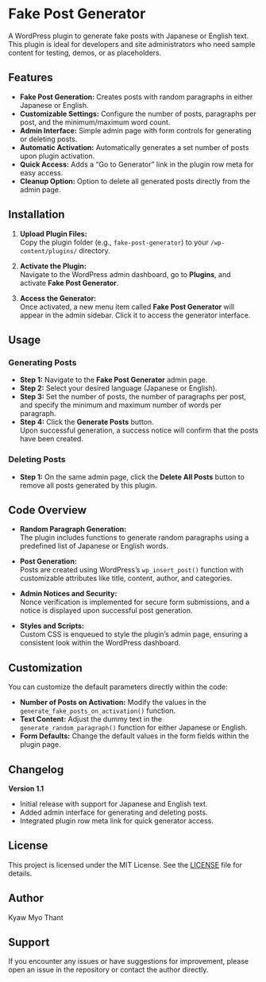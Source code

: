 # Fake Post Generator

A WordPress plugin to generate fake posts with Japanese or English text. This plugin is ideal for developers and site administrators who need sample content for testing, demos, or as placeholders.

## Features

- **Fake Post Generation:** Creates posts with random paragraphs in either Japanese or English.
- **Customizable Settings:** Configure the number of posts, paragraphs per post, and the minimum/maximum word count.
- **Admin Interface:** Simple admin page with form controls for generating or deleting posts.
- **Automatic Activation:** Automatically generates a set number of posts upon plugin activation.
- **Quick Access:** Adds a “Go to Generator” link in the plugin row meta for easy access.
- **Cleanup Option:** Option to delete all generated posts directly from the admin page.

## Installation

1. **Upload Plugin Files:**  
   Copy the plugin folder (e.g., `fake-post-generator`) to your `/wp-content/plugins/` directory.

2. **Activate the Plugin:**  
   Navigate to the WordPress admin dashboard, go to **Plugins**, and activate **Fake Post Generator**.

3. **Access the Generator:**  
   Once activated, a new menu item called **Fake Post Generator** will appear in the admin sidebar. Click it to access the generator interface.

## Usage

### Generating Posts

- **Step 1:** Navigate to the **Fake Post Generator** admin page.
- **Step 2:** Select your desired language (Japanese or English).
- **Step 3:** Set the number of posts, the number of paragraphs per post, and specify the minimum and maximum number of words per paragraph.
- **Step 4:** Click the **Generate Posts** button.  
  Upon successful generation, a success notice will confirm that the posts have been created.

### Deleting Posts

- **Step 1:** On the same admin page, click the **Delete All Posts** button to remove all posts generated by this plugin.

## Code Overview

- **Random Paragraph Generation:**  
  The plugin includes functions to generate random paragraphs using a predefined list of Japanese or English words.

- **Post Generation:**  
  Posts are created using WordPress’s `wp_insert_post()` function with customizable attributes like title, content, author, and categories.

- **Admin Notices and Security:**  
  Nonce verification is implemented for secure form submissions, and a notice is displayed upon successful post generation.

- **Styles and Scripts:**  
  Custom CSS is enqueued to style the plugin’s admin page, ensuring a consistent look within the WordPress dashboard.

## Customization

You can customize the default parameters directly within the code:
- **Number of Posts on Activation:** Modify the values in the `generate_fake_posts_on_activation()` function.
- **Text Content:** Adjust the dummy text in the `generate_random_paragraph()` function for either Japanese or English.
- **Form Defaults:** Change the default values in the form fields within the plugin page.

## Changelog

**Version 1.1**
- Initial release with support for Japanese and English text.
- Added admin interface for generating and deleting posts.
- Integrated plugin row meta link for quick generator access.

## License

This project is licensed under the MIT License. See the [LICENSE](LICENSE) file for details.

## Author

Kyaw Myo Thant

## Support

If you encounter any issues or have suggestions for improvement, please open an issue in the repository or contact the author directly.
